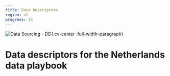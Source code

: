 ```yaml
---
title: Data Descriptors
region: nl
progress: 25
---
```


![Data Sourcing - DD](/images/data-sourcing-dd.jpg){.cv-center .full-width-paragraph}

# Data descriptors for the Netherlands data playbook


